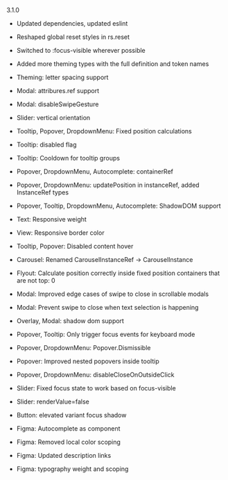 3.1.0

- Updated dependencies, updated eslint
- Reshaped global reset styles in rs.reset
- Switched to :focus-visible wherever possible
- Added more theming types with the full definition and token names
- Theming: letter spacing support
- Modal: attribures.ref support
- Modal: disableSwipeGesture
- Slider: vertical orientation
- Tooltip, Popover, DropdownMenu: Fixed position calculations
- Tooltip: disabled flag
- Tooltip: Cooldown for tooltip groups
- Popover, DropdownMenu, Autocomplete: containerRef
- Popover, DropdownMenu: updatePosition in instanceRef, added InstanceRef types
- Popover, Tooltip, DropdownMenu, Autocomplete: ShadowDOM support
- Text: Responsive weight
- View: Responsive border color
- Tooltip, Popover: Disabled content hover
- Carousel: Renamed CarouselInstanceRef -> CarouselInstance
- Flyout: Calculate position correctly inside fixed position containers that are not top: 0
- Modal: Improved edge cases of swipe to close in scrollable modals
- Modal: Prevent swipe to close when text selection is happening
- Overlay, Modal: shadow dom support
- Popover, Tooltip: Only trigger focus events for keyboard mode
- Popover, DropdownMenu: Popover.Dismissible
- Popover: Improved nested popovers inside tooltip
- Popover, DropdownMenu: disableCloseOnOutsideClick
- Slider: Fixed focus state to work based on focus-visible
- Slider: renderValue=false
- Button: elevated variant focus shadow

- Figma: Autocomplete as component
- Figma: Removed local color scoping
- Figma: Updated description links
- Figma: typography weight and scoping
